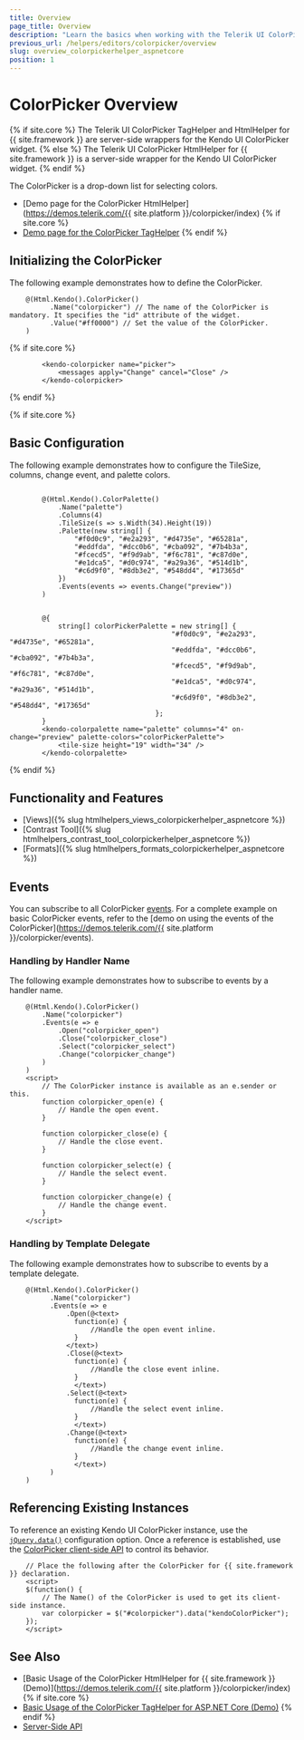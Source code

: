 ```yaml
---
title: Overview
page_title: Overview
description: "Learn the basics when working with the Telerik UI ColorPicker component for {{ site.framework }}."
previous_url: /helpers/editors/colorpicker/overview
slug: overview_colorpickerhelper_aspnetcore
position: 1
---
```


# ColorPicker Overview

{% if site.core %}
The Telerik UI ColorPicker TagHelper and HtmlHelper for {{ site.framework }} are server-side wrappers for the Kendo UI ColorPicker widget.
{% else %}
The Telerik UI ColorPicker HtmlHelper for {{ site.framework }} is a server-side wrapper for the Kendo UI ColorPicker widget.
{% endif %}

The ColorPicker is a drop-down list for selecting colors.

* [Demo page for the ColorPicker HtmlHelper](https://demos.telerik.com/{{ site.platform }}/colorpicker/index)
{% if site.core %}
* [Demo page for the ColorPicker TagHelper](https://demos.telerik.com/aspnet-core/colorpicker/tag-helper)
{% endif %}

## Initializing the ColorPicker

The following example demonstrates how to define the ColorPicker.

```HtmlHelper
    @(Html.Kendo().ColorPicker()
          .Name("colorpicker") // The name of the ColorPicker is mandatory. It specifies the "id" attribute of the widget.
          .Value("#ff0000") // Set the value of the ColorPicker.
    )
```
{% if site.core %}
```TagHelper
        <kendo-colorpicker name="picker">
			<messages apply="Change" cancel="Close" />
		</kendo-colorpicker>
```
{% endif %}

{% if site.core %}
## Basic Configuration

The following example demonstrates how to configure the TileSize, columns, change event, and palette colors.

```HtmlHelper

        @(Html.Kendo().ColorPalette()
			.Name("palette")
			.Columns(4)
			.TileSize(s => s.Width(34).Height(19))
			.Palette(new string[] {
				"#f0d0c9", "#e2a293", "#d4735e", "#65281a",
				"#eddfda", "#dcc0b6", "#cba092", "#7b4b3a",
				"#fcecd5", "#f9d9ab", "#f6c781", "#c87d0e",
				"#e1dca5", "#d0c974", "#a29a36", "#514d1b",
				"#c6d9f0", "#8db3e2", "#548dd4", "#17365d"
			})
			.Events(events => events.Change("preview"))
		)
```
```TagHelper

		@{
			string[] colorPickerPalette = new string[] {
                                        "#f0d0c9", "#e2a293", "#d4735e", "#65281a",
                                        "#eddfda", "#dcc0b6", "#cba092", "#7b4b3a",
                                        "#fcecd5", "#f9d9ab", "#f6c781", "#c87d0e",
                                        "#e1dca5", "#d0c974", "#a29a36", "#514d1b",
                                        "#c6d9f0", "#8db3e2", "#548dd4", "#17365d"
                                    };
		}
        <kendo-colorpalette name="palette" columns="4" on-change="preview" palette-colors="colorPickerPalette">
			<tile-size height="19" width="34" />
		</kendo-colorpalette>
```
{% endif %}

## Functionality and Features

* [Views]({% slug htmlhelpers_views_colorpickerhelper_aspnetcore %})
* [Contrast Tool]({% slug htmlhelpers_contrast_tool_colorpickerhelper_aspnetcore %})
* [Formats]({% slug htmlhelpers_formats_colorpickerhelper_aspnetcore %})

## Events

You can subscribe to all ColorPicker [events](https://docs.telerik.com/kendo-ui/api/javascript/ui/colorpicker#events). For a complete example on basic ColorPicker events, refer to the [demo on using the events of the ColorPicker](https://demos.telerik.com/{{ site.platform }}/colorpicker/events).

### Handling by Handler Name

The following example demonstrates how to subscribe to events by a handler name.

```HtmlHelper
    @(Html.Kendo().ColorPicker()
        .Name("colorpicker")
        .Events(e => e
            .Open("colorpicker_open")
            .Close("colorpicker_close")
            .Select("colorpicker_select")
            .Change("colorpicker_change")
        )
    )
    <script>
        // The ColorPicker instance is available as an e.sender or this.
        function colorpicker_open(e) {
            // Handle the open event.
        }

        function colorpicker_close(e) {
            // Handle the close event.
        }

        function colorpicker_select(e) {
            // Handle the select event.
        }

        function colorpicker_change(e) {
            // Handle the change event.
        }
    </script>
```

### Handling by Template Delegate

The following example demonstrates how to subscribe to events by a template delegate.

```HtmlHelper
    @(Html.Kendo().ColorPicker()
          .Name("colorpicker")
          .Events(e => e
              .Open(@<text>
                function(e) {
                    //Handle the open event inline.
                }
              </text>)
              .Close(@<text>
                function(e) {
                    //Handle the close event inline.
                }
                </text>)
              .Select(@<text>
                function(e) {
                    //Handle the select event inline.
                }
                </text>)
              .Change(@<text>
                function(e) {
                    //Handle the change event inline.
                }
                </text>)
          )
    )
```

## Referencing Existing Instances

To reference an existing Kendo UI ColorPicker instance, use the [`jQuery.data()`](https://api.jquery.com/jQuery.data/) configuration option. Once a reference is established, use the [ColorPicker client-side API](https://docs.telerik.com/kendo-ui/api/javascript/ui/colorpicker#methods) to control its behavior.

        // Place the following after the ColorPicker for {{ site.framework }} declaration.
        <script>
        $(function() {
            // The Name() of the ColorPicker is used to get its client-side instance.
            var colorpicker = $("#colorpicker").data("kendoColorPicker");
        });
        </script>

## See Also

* [Basic Usage of the ColorPicker HtmlHelper for {{ site.framework }} (Demo)](https://demos.telerik.com/{{ site.platform }}/colorpicker/index)
{% if site.core %}
* [Basic Usage of the ColorPicker TagHelper for ASP.NET Core (Demo)](https://demos.telerik.com/aspnet-core/colorpicker/tag-helper)
{% endif %}
* [Server-Side API](/api/colorpicker)
